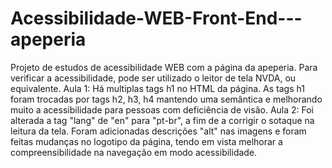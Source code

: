 # Acessibilidade-WEB-Front-End---apeperia
Projeto de estudos de acessibilidade WEB com a página da apeperia.
Para verificar a acessibilidade, pode ser utilizado o leitor de tela NVDA, ou equivalente.
Aula 1: Há multiplas tags h1 no HTML da página. As tags h1 foram trocadas por tags h2, h3, h4 mantendo uma semântica e melhorando muito a acessibilidade para pessoas com deficiência de visão.
Aula 2: Foi alterada a tag "lang" de "en" para "pt-br", a fim de a corrigir o sotaque na leitura da tela. Foram adicionadas descrições "alt" nas imagens e foram feitas mudanças no logotipo da página, tendo em vista melhorar a compreensibilidade na navegação em modo acessibilidade.